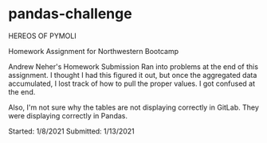 # pandas-challenge
HEREOS OF PYMOLI

Homework Assignment for Northwestern Bootcamp

Andrew Neher's Homework Submission
Ran into problems at the end of this assignment. I thought I had this figured it out, but once the aggregated data accumulated, I lost track of how to pull the proper values. I got confused at the end.

Also, I'm not sure why the tables are not displaying correctly in GitLab. They were displaying correctly in Pandas.


Started: 1/8/2021
Submitted: 1/13/2021
